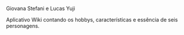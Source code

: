 Giovana Stefani e Lucas Yuji

Aplicativo Wiki contando os hobbys, características e essência de seis personagens.
